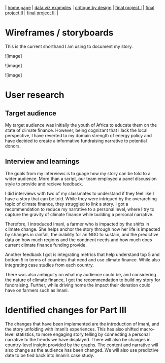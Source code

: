 | [home page](https://cmustudent.github.io/tswd-portfolio-templates/) | [data viz examples](dataviz-examples) | [critique by design](critique-by-design) | [final project I](final-project-part-one) | [final project II](final-project-part-two) | [final project III](final-project-part-three) |

# Wireframes / storyboards

This is the current shorthand I am using to document my story. 

![image]

![image]

![image]

# User research 

## Target audience
My target audience was initially the youth of Africa to educate them on the state of climate finance. However, being cognizant that I lack the local perspective, I have reverted to my domain strength of energy policy and have decided to create a informative fundraising narrative to potential donors. 

## Interview and learnings 
The goals from my interviews is to guage how my story can be told to a wider audience. More than a script, our team employed a panel discussion style to provide and recieve feedback. 

I did interviews with two of my classmates to understand if they feel like I have a story that can be told. While they were intrigued by the overarching topic of climate finance, they struggled to link a story. I got a recommendation to reduce my narrative to a personal level, where I try to capture the gravity of climate finance while building a personal narrative. 

Therefore, I introduced Imani, a farmer who is impacted by the shifts in climate change. She helps anchor the story through how her life is impacted by changes in rainfall, the inability for an NGO to sustain, and the predictive data on how much regions and the continent needs and how much does current climate finance funding provide. 

Another feedback I got is integrating metrics that help understand top 5 and bottom 5 in terms of countries that need and use climate finance. While also integrating case studies from each country.  

There was also ambiguity on what my audience could be, and considering the nature of climate finance, I got the recommendation to build my story for fundraising. Further, while driving home the impact their donation could have on farmers such as Imani. 


# Identified changes for Part III

The changes that have been implemented are the introduction of Imani, and the story unfolding with Imani’s experiences. This has also shifted macro-level statistics, to more engaging story telling by connecting a personal narrative to the trends we have displayed. There will also be changes in country-level insight provided by the graphs. The content and narrative will also change as the audience has been changed. We will also use predictive date to be tied back into Imani’s case study. 



